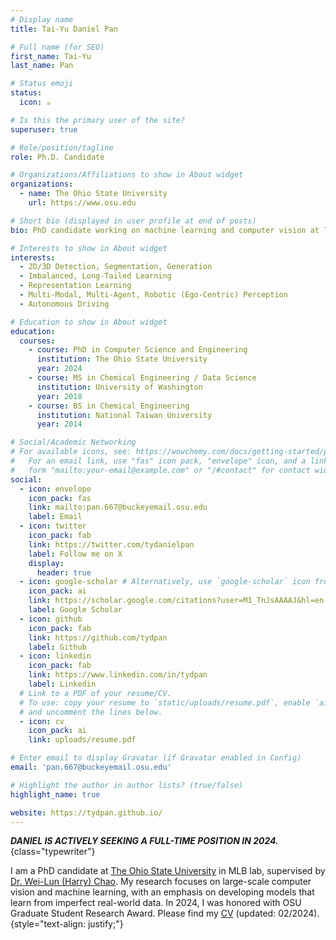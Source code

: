 ```yaml
---
# Display name
title: Tai-Yu Daniel Pan

# Full name (for SEO)
first_name: Tai-Yu
last_name: Pan

# Status emoji
status:
  icon: ☕️

# Is this the primary user of the site?
superuser: true

# Role/position/tagline
role: Ph.D. Candidate

# Organizations/Affiliations to show in About widget
organizations:
  - name: The Ohio State University
    url: https://www.osu.edu

# Short bio (displayed in user profile at end of posts)
bio: PhD candidate working on machine learning and computer vision at The Ohio State University

# Interests to show in About widget
interests:
  - 2D/3D Detection, Segmentation, Generation
  - Imbalanced, Long-Tailed Learning
  - Representation Learning
  - Multi-Modal, Multi-Agent, Robotic (Ego-Centric) Perception
  - Autonomous Driving

# Education to show in About widget
education:
  courses:
    - course: PhD in Computer Science and Engineering
      institution: The Ohio State University
      year: 2024
    - course: MS in Chemical Engineering / Data Science
      institution: University of Washington
      year: 2018
    - course: BS in Chemical Engineering
      institution: National Taiwan University
      year: 2014

# Social/Academic Networking
# For available icons, see: https://wowchemy.com/docs/getting-started/page-builder/#icons
#   For an email link, use "fas" icon pack, "envelope" icon, and a link in the
#   form "mailto:your-email@example.com" or "/#contact" for contact widget.
social:
  - icon: envelope
    icon_pack: fas
    link: mailto:pan.667@buckeyemail.osu.edu
    label: Email
  - icon: twitter
    icon_pack: fab
    link: https://twitter.com/tydanielpan
    label: Follow me on X
    display:
      header: true
  - icon: google-scholar # Alternatively, use `google-scholar` icon from `ai` icon pack
    icon_pack: ai
    link: https://scholar.google.com/citations?user=M1_TnJsAAAAJ&hl=en
    label: Google Scholar
  - icon: github
    icon_pack: fab
    link: https://github.com/tydpan
    label: Github
  - icon: linkedin
    icon_pack: fab
    link: https://www.linkedin.com/in/tydpan
    label: Linkedin
  # Link to a PDF of your resume/CV.
  # To use: copy your resume to `static/uploads/resume.pdf`, enable `ai` icons in `params.yaml`,
  # and uncomment the lines below.
  - icon: cv
    icon_pack: ai
    link: uploads/resume.pdf

# Enter email to display Gravatar (if Gravatar enabled in Config)
email: 'pan.667@buckeyemail.osu.edu'

# Highlight the author in author lists? (true/false)
highlight_name: true

website: https://tydpan.github.io/
---
```


**_DANIEL IS ACTIVELY SEEKING A FULL-TIME POSITION IN 2024._** 
{class="typewriter"}

I am a PhD candidate at [The Ohio State University](https://www.osu.edu) in MLB lab, supervised by [Dr. Wei-Lun (Harry) Chao](https://sites.google.com/view/wei-lun-harry-chao). My research focuses on large-scale computer vision and machine learning, with an emphasis on developing models that learn from imperfect real-world data. In 2024, I was honored with OSU Graduate Student Research Award. Please find my [CV](uploads/resume.pdf) (updated: 02/2024).
{style="text-align: justify;"}
